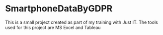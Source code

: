 # SmartphoneDataByGDPR
This is a small project created as part of my training with Just IT. The tools used for this project are MS Excel and Tableau
